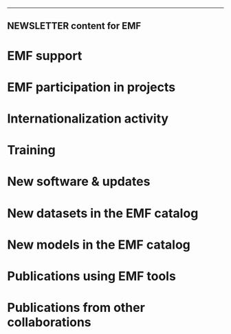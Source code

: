 -------------------------------
 NEWSLETTER content for EMF
-------------------------------

# EMF support

# EMF participation in projects

# Internationalization activity

# Training

# New software & updates

# New datasets in the EMF catalog

# New models in the EMF catalog

# Publications using EMF tools

# Publications from other collaborations

